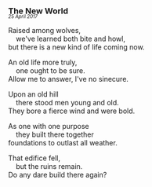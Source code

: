 ### The New World
<p style="margin:0; margin-top: -1.25rem">
  <em>
    <small><small>25 April 2017</small></small>
  </em>
</p>

Raised among wolves,  
&nbsp;&nbsp;&nbsp;&nbsp;we've learned both bite and howl,  
but there is a new kind of life coming now.

An old life more truly,  
&nbsp;&nbsp;&nbsp;&nbsp;one ought to be sure.  
Allow me to answer, I've no sinecure.

Upon an old hill  
&nbsp;&nbsp;&nbsp;&nbsp;there stood men young and old.  
They bore a fierce wind and were bold.

As one with one purpose  
&nbsp;&nbsp;&nbsp;&nbsp;they built there together  
foundations to outlast all weather.

That edifice fell,  
&nbsp;&nbsp;&nbsp;&nbsp;but the ruins remain.  
Do any dare build there again?

